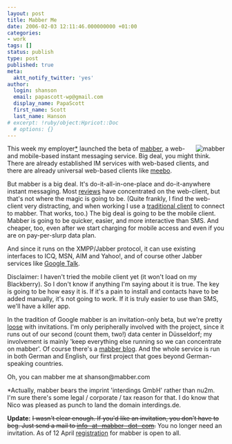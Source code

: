 ```yaml
---
layout: post
title: Mabber Me
date: 2006-02-03 12:11:46.000000000 +01:00
categories:
- work
tags: []
status: publish
type: post
published: true
meta:
  aktt_notify_twitter: 'yes'
author:
  login: shanson
  email: papascott-wp@gmail.com
  display_name: PapaScott
  first_name: Scott
  last_name: Hanson
# excerpt: !ruby/object:Hpricot::Doc
  # options: {}
---
```

<p><a href="http://mabber.com/"><img src="http://www.papascott.de/wordpress/wp-content/uploads/2006/02/mabber.gif" border="0" alt="mabber" align="right" /></a>This week my employer<a href="#interdings">*</a> launched the beta of <a href="http://mabber.com/">mabber</a>, a web- and mobile-based instant messaging service. Big deal, you might think. There are already established IM services with web-based clients, and there are already universal web-based clients like <a href="http://meebo.com/">meebo</a>. </p>
<p>But mabber is a big deal. It's do-it-all-in-one-place and do-it-anywhere instant messaging. Most <a href="http://vowe.net/archives/006817.html">reviews</a> have concentrated on the web-client, but that's not where the magic is going to be. (Quite frankly, I find the web-client very distracting, and when working I use a <a href="http://www.adiumx.com/">traditional client</a> to connect to mabber. That works, too.) The big deal is going to be the mobile client. Mabber is going to be quicker, easier, and more interactive than SMS. And cheaper, too, even after we start charging for mobile access and even if you are on pay-per-slurp data plan.</p>
<p>And since it runs on the XMPP/Jabber protocol, it can use existing interfaces to ICQ, MSN, AIM and Yahoo!, and of course other Jabber services like <a href="http://www.google.com/talk/">Google Talk</a>.</p>
<p>Disclaimer: I haven't tried the mobile client yet (it won't load on my Blackberry). So I don't know if anything I'm saying about it is true. The key is going to be how easy it is. If it's a pain to install and contacts have to be added manually, it's not going to work. If it is truly easier to use than SMS, we'll have a killer app. </p>
<p>In the tradition of Google mabber is an invitation-only beta, but we're pretty <a href="mailto:info@mabber.com">loose</a> with invitations. I'm only peripherally involved with the project, since it runs out of our second (count them, two!) data center in D&uuml;sseldorf; my involvement is mainly 'keep everything else running so we can concentrate on mabber'. Of course there's a <a href="http://blog.mabber.com/">mabber blog</a>. And the whole service is run in both German and English, our first project that goes beyond German-speaking countries.</p>
<p>Oh, you can mabber me at shanson@mabber.com</p>
<p><a name="interdings">*</a>Actually, mabber bears the imprint 'interdings GmbH' rather than nu2m. I'm sure there's some legal / corporate / tax reason for that. I do know that Nico was pleased as punch to land the domain interdings.de.</p>
<p><strong>Update:</strong> <strike>I wasn't clear enough. If you'd like an invitation, you don't have to beg. Just send a mail to <a href="mailto:info@mabber.com">info -at- mabber -dot- com</a>.</strike> You no longer need an invitation. As of 12 April <a href="http://mabber.com">registration</a> for mabber is open to all. </p>
